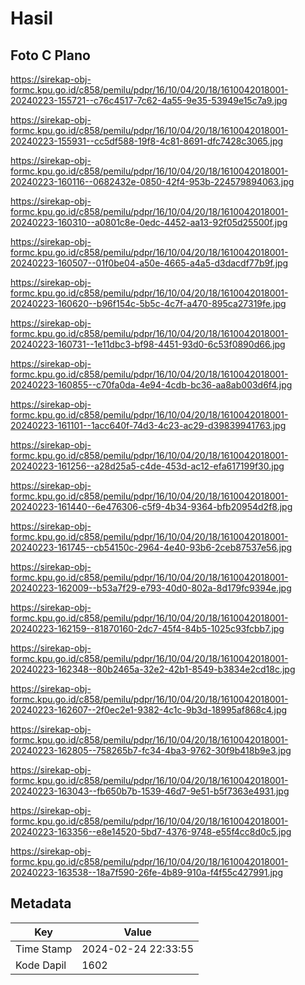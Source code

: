 # Hasil

## Foto C Plano

https://sirekap-obj-formc.kpu.go.id/c858/pemilu/pdpr/16/10/04/20/18/1610042018001-20240223-155721--c76c4517-7c62-4a55-9e35-53949e15c7a9.jpg

https://sirekap-obj-formc.kpu.go.id/c858/pemilu/pdpr/16/10/04/20/18/1610042018001-20240223-155931--cc5df588-19f8-4c81-8691-dfc7428c3065.jpg

https://sirekap-obj-formc.kpu.go.id/c858/pemilu/pdpr/16/10/04/20/18/1610042018001-20240223-160116--0682432e-0850-42f4-953b-224579894063.jpg

https://sirekap-obj-formc.kpu.go.id/c858/pemilu/pdpr/16/10/04/20/18/1610042018001-20240223-160310--a0801c8e-0edc-4452-aa13-92f05d25500f.jpg

https://sirekap-obj-formc.kpu.go.id/c858/pemilu/pdpr/16/10/04/20/18/1610042018001-20240223-160507--01f0be04-a50e-4665-a4a5-d3dacdf77b9f.jpg

https://sirekap-obj-formc.kpu.go.id/c858/pemilu/pdpr/16/10/04/20/18/1610042018001-20240223-160620--b96f154c-5b5c-4c7f-a470-895ca27319fe.jpg

https://sirekap-obj-formc.kpu.go.id/c858/pemilu/pdpr/16/10/04/20/18/1610042018001-20240223-160731--1e11dbc3-bf98-4451-93d0-6c53f0890d66.jpg

https://sirekap-obj-formc.kpu.go.id/c858/pemilu/pdpr/16/10/04/20/18/1610042018001-20240223-160855--c70fa0da-4e94-4cdb-bc36-aa8ab003d6f4.jpg

https://sirekap-obj-formc.kpu.go.id/c858/pemilu/pdpr/16/10/04/20/18/1610042018001-20240223-161101--1acc640f-74d3-4c23-ac29-d39839941763.jpg

https://sirekap-obj-formc.kpu.go.id/c858/pemilu/pdpr/16/10/04/20/18/1610042018001-20240223-161256--a28d25a5-c4de-453d-ac12-efa617199f30.jpg

https://sirekap-obj-formc.kpu.go.id/c858/pemilu/pdpr/16/10/04/20/18/1610042018001-20240223-161440--6e476306-c5f9-4b34-9364-bfb20954d2f8.jpg

https://sirekap-obj-formc.kpu.go.id/c858/pemilu/pdpr/16/10/04/20/18/1610042018001-20240223-161745--cb54150c-2964-4e40-93b6-2ceb87537e56.jpg

https://sirekap-obj-formc.kpu.go.id/c858/pemilu/pdpr/16/10/04/20/18/1610042018001-20240223-162009--b53a7f29-e793-40d0-802a-8d179fc9394e.jpg

https://sirekap-obj-formc.kpu.go.id/c858/pemilu/pdpr/16/10/04/20/18/1610042018001-20240223-162159--81870160-2dc7-45f4-84b5-1025c93fcbb7.jpg

https://sirekap-obj-formc.kpu.go.id/c858/pemilu/pdpr/16/10/04/20/18/1610042018001-20240223-162348--80b2465a-32e2-42b1-8549-b3834e2cd18c.jpg

https://sirekap-obj-formc.kpu.go.id/c858/pemilu/pdpr/16/10/04/20/18/1610042018001-20240223-162607--2f0ec2e1-9382-4c1c-9b3d-18995af868c4.jpg

https://sirekap-obj-formc.kpu.go.id/c858/pemilu/pdpr/16/10/04/20/18/1610042018001-20240223-162805--758265b7-fc34-4ba3-9762-30f9b418b9e3.jpg

https://sirekap-obj-formc.kpu.go.id/c858/pemilu/pdpr/16/10/04/20/18/1610042018001-20240223-163043--fb650b7b-1539-46d7-9e51-b5f7363e4931.jpg

https://sirekap-obj-formc.kpu.go.id/c858/pemilu/pdpr/16/10/04/20/18/1610042018001-20240223-163356--e8e14520-5bd7-4376-9748-e55f4cc8d0c5.jpg

https://sirekap-obj-formc.kpu.go.id/c858/pemilu/pdpr/16/10/04/20/18/1610042018001-20240223-163538--18a7f590-26fe-4b89-910a-f4f55c427991.jpg


## Metadata

| Key        | Value               |
| ---------- | ------------------- |
| Time Stamp | 2024-02-24 22:33:55 |
| Kode Dapil | 1602                |



